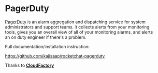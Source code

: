 # PagerDuty

[PagerDuty](https://pagerduty.com) is an alarm aggregation and dispatching service for system administrators and support teams. It collects alerts from your monitoring tools, gives you an overall view of all of your monitoring alarms, and alerts an on duty engineer if there's a problem.

Full documentation/installation instruction:

<https://github.com/kajisaap/rocketchat-pagerduty>

Thanks to [**CloudFactory**](https://www.cloudfactory.com)

